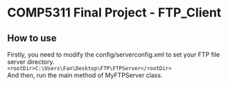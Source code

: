# COMP5311 Final Project - FTP_Client
## How to use  
   Firstly, you need to modify the config/serverconfig.xml to set your FTP file server directory.  
   ```<rootDir>C:\Users\Fan\Desktop\FTP\FTPServer</rootDir>```  
   And then, run the main method of MyFTPServer class.
